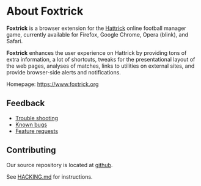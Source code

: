 # About Foxtrick

**Foxtrick** is a browser extension for the [Hattrick](https://www.hatrick.org) online football manager game, currently available for Firefox, Google Chrome, Opera (blink), and Safari.

**Foxtrick** enhances the user experience on Hattrick by providing tons of extra information, a lot of shortcuts, tweaks for the presentational layout of the web pages, analyses of matches, links to utilities on external sites, and provide browser-side alerts and notifications.

Homepage: https://www.foxtrick.org

## Feedback
* [Trouble shooting](https://www.foxtrick.org/trouble-shooting)
* [Known bugs](https://github.com/minj/foxtrick/issues?q=is%3Aissue+is%3Aopen+label%3Abug)
* [Feature requests](https://github.com/minj/foxtrick/issues?q=is%3Aissue+is%3Aopen+label%3Afeature)

## Contributing
Our source repository is located at [github](https://github.com/minj/foxtrick/).

See [HACKING.md](HACKING.md) for instructions.
